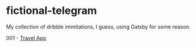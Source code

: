 # fictional-telegram

My collection of dribble immitations, I guess, using Gatsby for some reason.

001 - [Travel App](https://dribbble.com/shots/15048648)
